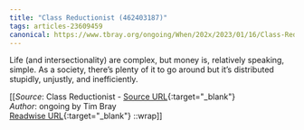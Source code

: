 ```yaml
---
title: "Class Reductionist (462403187)"
tags: articles-23609459
canonical: https://www.tbray.org/ongoing/When/202x/2023/01/16/Class-Reductionism
---
```


Life (and intersectionality) are complex, but money is, relatively speaking, simple. As a society, there’s plenty of it to go around but it’s distributed stupidly, unjustly, and inefficiently.


[[_Source_: Class Reductionist - [Source URL](https://www.tbray.org/ongoing/When/202x/2023/01/16/Class-Reductionism){:target="_blank"}<br>
_Author_: ongoing by Tim Bray<br>
[Readwise URL](https://readwise.io/open/462403187){:target="_blank"}
::wrap]]